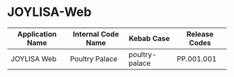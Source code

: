 # JOYLISA-Web
| Application Name  | Internal Code Name | Kebab Case | Release Codes |
| ------------- | ------------- | ------------ | ------------- |
| JOYLISA Web   | Poultry Palace  | poultry-palace | PP.001.001  |
